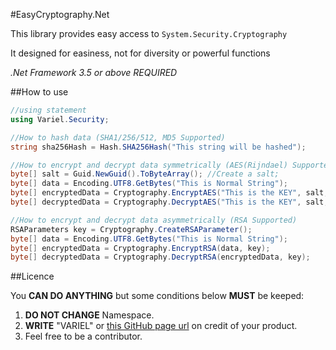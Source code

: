 #EasyCryptography.Net

This library provides easy access to ```System.Security.Cryptography```

It designed for easiness, not for diversity or powerful functions

*.Net Framework 3.5 or above REQUIRED*

##How to use

```C#
//using statement
using Variel.Security;

//How to hash data (SHA1/256/512, MD5 Supported)
string sha256Hash = Hash.SHA256Hash("This string will be hashed");

//How to encrypt and decrypt data symmetrically (AES(Rijndael) Supported)
byte[] salt = Guid.NewGuid().ToByteArray(); //Create a salt;
byte[] data = Encoding.UTF8.GetBytes("This is Normal String");
byte[] encryptedData = Cryptography.EncryptAES("This is the KEY", salt, data);
byte[] decryptedData = Cryptography.DecryptAES("This is the KEY", salt, encryptedData);

//How to encrypt and decrypt data asymmetrically (RSA Supported)
RSAParameters key = Cryptography.CreateRSAParameter();
byte[] data = Encoding.UTF8.GetBytes("This is Normal String");
byte[] encryptedData = Cryptography.EncryptRSA(data, key);
byte[] decryptedData = Cryptography.DecryptRSA(encryptedData, key);
```

##Licence

You **CAN DO ANYTHING** but some conditions below **MUST** be keeped:

1. **DO NOT CHANGE** Namespace.
2. **WRITE** "VARIEL" or [this GitHub page url](http://variel.kr/easycrypto) on credit of your product.
3. Feel free to be a contributor.
